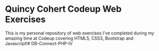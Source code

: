 # Quincy Cohert Codeup Web Exercises

 This is my personal repository of web exercises
 I've completed during my amazing time at Codeup covering HTML5, CSS3, Bootstrap and Javascript!# DB-Connect-PHP-IV
